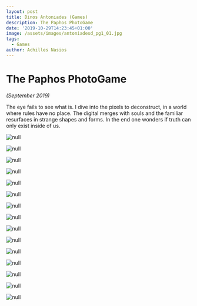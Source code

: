 ```yaml
---
layout: post
title: Dinos Antoniades (Games)
description: The Paphos PhotoGame
date: '2019-10-29T14:23:45+01:00'
image: /assets/images/antoniadesd_pg1_01.jpg
tags:
  - Games
author: Achilles Nasios
---
```

# The Paphos PhotoGame

_(September 2019)_

The eye fails to see what is. I dive into the pixels to deconstruct, in a world where rules have no place. The digital merges with souls and the familiar resurfaces in strange shapes and forms. In the end one wonders if truth can only exist inside of us.

![null](/assets/images/antoniadesd_pg1_01.jpg)

![null](/assets/images/antoniadesd_pg1_02.jpg)

![null](/assets/images/antoniadesd_pg1_03.jpg)

![null](/assets/images/antoniadesd_pg1_04.jpg)

![null](/assets/images/antoniadesd_pg1_05.jpg)

![null](/assets/images/antoniadesd_pg1_06.jpg)

![null](/assets/images/antoniadesd_pg1_07.jpg)

![null](/assets/images/antoniadesd_pg1_08.jpg)

![null](/assets/images/antoniadesd_pg1_09.jpg)

![null](/assets/images/antoniadesd_pg1_10.jpg)

![null](/assets/images/antoniadesd_pg1_11.jpg)

![null](/assets/images/antoniadesd_pg1_12.jpg)

![null](/assets/images/antoniadesd_pg1_13.jpg)

![null](/assets/images/antoniadesd_pg1_14.jpg)

![null](/assets/images/antoniadesd_pg1_15.jpg)
